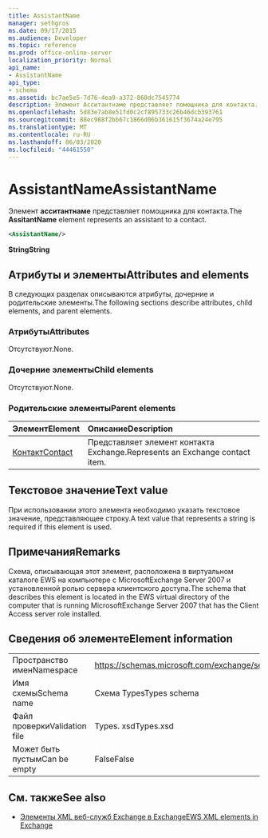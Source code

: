 ```yaml
---
title: AssistantName
manager: sethgros
ms.date: 09/17/2015
ms.audience: Developer
ms.topic: reference
ms.prod: office-online-server
localization_priority: Normal
api_name:
- AssistantName
api_type:
- schema
ms.assetid: bc7ae5e5-7d76-4ea9-a372-868dc7545774
description: Элемент Асситантнаме представляет помощника для контакта.
ms.openlocfilehash: 5d83e7ab8e51fd0c2cf895733c26b46dcb393761
ms.sourcegitcommit: 88ec988f2bb67c1866d06b361615f3674a24e795
ms.translationtype: MT
ms.contentlocale: ru-RU
ms.lasthandoff: 06/03/2020
ms.locfileid: "44461550"
---
```

# <a name="assistantname"></a><span data-ttu-id="b53d0-103">AssistantName</span><span class="sxs-lookup"><span data-stu-id="b53d0-103">AssistantName</span></span>

<span data-ttu-id="b53d0-104">Элемент **асситантнаме** представляет помощника для контакта.</span><span class="sxs-lookup"><span data-stu-id="b53d0-104">The **AssitantName** element represents an assistant to a contact.</span></span> 
  
```xml
<AssistantName/>
```

 <span data-ttu-id="b53d0-105">**String**</span><span class="sxs-lookup"><span data-stu-id="b53d0-105">**String**</span></span>
## <a name="attributes-and-elements"></a><span data-ttu-id="b53d0-106">Атрибуты и элементы</span><span class="sxs-lookup"><span data-stu-id="b53d0-106">Attributes and elements</span></span>

<span data-ttu-id="b53d0-107">В следующих разделах описываются атрибуты, дочерние и родительские элементы.</span><span class="sxs-lookup"><span data-stu-id="b53d0-107">The following sections describe attributes, child elements, and parent elements.</span></span>
  
### <a name="attributes"></a><span data-ttu-id="b53d0-108">Атрибуты</span><span class="sxs-lookup"><span data-stu-id="b53d0-108">Attributes</span></span>

<span data-ttu-id="b53d0-109">Отсутствуют.</span><span class="sxs-lookup"><span data-stu-id="b53d0-109">None.</span></span>
  
### <a name="child-elements"></a><span data-ttu-id="b53d0-110">Дочерние элементы</span><span class="sxs-lookup"><span data-stu-id="b53d0-110">Child elements</span></span>

<span data-ttu-id="b53d0-111">Отсутствуют.</span><span class="sxs-lookup"><span data-stu-id="b53d0-111">None.</span></span>
  
### <a name="parent-elements"></a><span data-ttu-id="b53d0-112">Родительские элементы</span><span class="sxs-lookup"><span data-stu-id="b53d0-112">Parent elements</span></span>

|<span data-ttu-id="b53d0-113">**Элемент**</span><span class="sxs-lookup"><span data-stu-id="b53d0-113">**Element**</span></span>|<span data-ttu-id="b53d0-114">**Описание**</span><span class="sxs-lookup"><span data-stu-id="b53d0-114">**Description**</span></span>|
|:-----|:-----|
|[<span data-ttu-id="b53d0-115">Контакт</span><span class="sxs-lookup"><span data-stu-id="b53d0-115">Contact</span></span>](contact.md) <br/> |<span data-ttu-id="b53d0-116">Представляет элемент контакта Exchange.</span><span class="sxs-lookup"><span data-stu-id="b53d0-116">Represents an Exchange contact item.</span></span>  <br/> |
   
## <a name="text-value"></a><span data-ttu-id="b53d0-117">Текстовое значение</span><span class="sxs-lookup"><span data-stu-id="b53d0-117">Text value</span></span>

<span data-ttu-id="b53d0-118">При использовании этого элемента необходимо указать текстовое значение, представляющее строку.</span><span class="sxs-lookup"><span data-stu-id="b53d0-118">A text value that represents a string is required if this element is used.</span></span>
  
## <a name="remarks"></a><span data-ttu-id="b53d0-119">Примечания</span><span class="sxs-lookup"><span data-stu-id="b53d0-119">Remarks</span></span>

<span data-ttu-id="b53d0-120">Схема, описывающая этот элемент, расположена в виртуальном каталоге EWS на компьютере с MicrosoftExchange Server 2007 и установленной ролью сервера клиентского доступа.</span><span class="sxs-lookup"><span data-stu-id="b53d0-120">The schema that describes this element is located in the EWS virtual directory of the computer that is running MicrosoftExchange Server 2007 that has the Client Access server role installed.</span></span>
  
## <a name="element-information"></a><span data-ttu-id="b53d0-121">Сведения об элементе</span><span class="sxs-lookup"><span data-stu-id="b53d0-121">Element information</span></span>

|||
|:-----|:-----|
|<span data-ttu-id="b53d0-122">Пространство имен</span><span class="sxs-lookup"><span data-stu-id="b53d0-122">Namespace</span></span>  <br/> |https://schemas.microsoft.com/exchange/services/2006/types  <br/> |
|<span data-ttu-id="b53d0-123">Имя схемы</span><span class="sxs-lookup"><span data-stu-id="b53d0-123">Schema name</span></span>  <br/> |<span data-ttu-id="b53d0-124">Схема Types</span><span class="sxs-lookup"><span data-stu-id="b53d0-124">Types schema</span></span>  <br/> |
|<span data-ttu-id="b53d0-125">Файл проверки</span><span class="sxs-lookup"><span data-stu-id="b53d0-125">Validation file</span></span>  <br/> |<span data-ttu-id="b53d0-126">Types. xsd</span><span class="sxs-lookup"><span data-stu-id="b53d0-126">Types.xsd</span></span>  <br/> |
|<span data-ttu-id="b53d0-127">Может быть пустым</span><span class="sxs-lookup"><span data-stu-id="b53d0-127">Can be empty</span></span>  <br/> |<span data-ttu-id="b53d0-128">False</span><span class="sxs-lookup"><span data-stu-id="b53d0-128">False</span></span>  <br/> |
   
## <a name="see-also"></a><span data-ttu-id="b53d0-129">См. также</span><span class="sxs-lookup"><span data-stu-id="b53d0-129">See also</span></span>

- [<span data-ttu-id="b53d0-130">Элементы XML веб-служб Exchange в Exchange</span><span class="sxs-lookup"><span data-stu-id="b53d0-130">EWS XML elements in Exchange</span></span>](ews-xml-elements-in-exchange.md)

